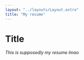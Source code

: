 ```yaml
---
layout: "../layouts/Layout.astro"
title: "My resume"
---
```


# Title

_This is supposedly my resume lmao_
